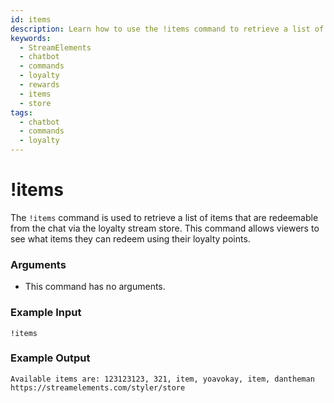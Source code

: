 ```yaml
---
id: items
description: Learn how to use the !items command to retrieve a list of redeemable items from the StreamElements chat loyalty store. Viewers can see what rewards they can get with their points.
keywords:
  - StreamElements
  - chatbot
  - commands
  - loyalty
  - rewards
  - items
  - store
tags:
  - chatbot
  - commands
  - loyalty
---
```

# !items

The `!items` command is used to retrieve a list of items that are redeemable from the chat via the loyalty stream store. This command allows viewers to see what items they can redeem using their loyalty points.

### Arguments

- This command has no arguments.

### Example Input

```
!items
```

### Example Output

```
Available items are: 123123123, 321, item, yoavokay, item, dantheman https://streamelements.com/styler/store 
```
